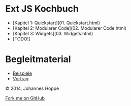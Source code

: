# Ext JS Kochbuch

* [Kapitel 1: Quickstart](01. Quickstart.html)
* [Kapitel 2: Modularer Code](02. Modularer Code.html)
* [Kapitel 3: Widgets](03. Widgets.html)
* [TODO!]

# Begleitmaterial

* [Beispiele](http://ex.extjs-kochbuch.de/)
* [Vortrag](../Slides)

<copy>&copy; 2014, Johannes Hoppe</copy>

<span id="forkongithub"><a href="https://github.com/JohannesHoppe/ExtJsKochbuch">Fork me on GitHub</a></span>

<div id="disqus_thread"></div>
<script type="text/javascript">
    var disqus_shortname = 'extjs-kochbuch';
    var disqus_identifier = 'Index';
    var disqus_title = 'Startseite';

    (function() {
        var dsq = document.createElement('script'); dsq.type = 'text/javascript'; dsq.async = true;
        dsq.src = '//' + disqus_shortname + '.disqus.com/embed.js';
        (document.getElementsByTagName('head')[0] || document.getElementsByTagName('body')[0]).appendChild(dsq);
    })();
</script>
    